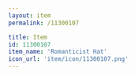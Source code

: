 ```yaml
---
layout: item
permalink: /11300107

title: Item
id: 11300107
item_name: 'Romanticist Hat'
icon_url: 'item/icon/11300107.png'
---
```

